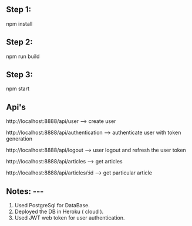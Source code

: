 ## Step 1:
npm install

## Step 2:
npm run build

## Step 3:
npm start

## Api's
http://localhost:8888/api/user --> create user

http://localhost:8888/api/authentication --> authenticate user with token generation

http://localhost:8888/api/logout --> user logout and refresh the user token

http://localhost:8888/api/articles --> get articles

http://localhost:8888/api/articles/:id --> get particular article

## Notes: ---
1. Used PostgreSql for DataBase.
2. Deployed the DB in Heroku ( cloud ).
3. Used JWT web token for user authentication.